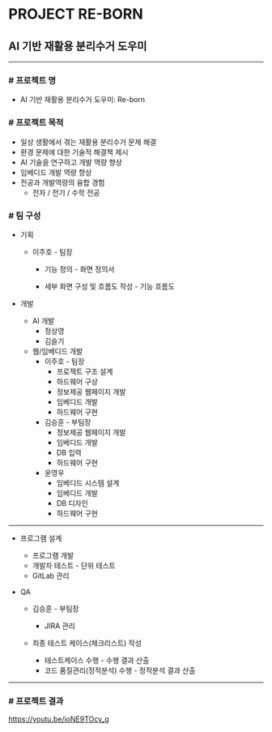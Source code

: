 # PROJECT RE-BORN

## AI 기반 재활용 분리수거 도우미

------------

### 	# 프로젝트 명

* AI 기반 재활용 분리수거 도우미: Re-born



### 	# 프로젝트 목적

* 일상 생활에서 겪는 재활용 분리수거 문제 해결
* 환경 문제에 대한 기술적 해결책 제시
* AI 기술을 연구하고 개발 역량 향상
* 임베디드 개발 역량 향상
* 전공과 개발역량의 융합 경험
  * 전자 / 전기 / 수학 전공

### 	# 팀 구성

* 기획

  * 이주호 - 팀장

    * 기능 정의 - 화면 정의서

    * 세부 화면 구성 및 흐름도 작성 - 기능 흐름도

* 개발

  * AI 개발
    * 정상영
    * 김슬기
  * 웹/임베디드 개발
    * 이주호 - 팀장
      * 프로젝트 구조 설계
      * 하드웨어 구상
      * 정보제공 웹페이지 개발
      * 임베디드 개발
      * 하드웨어 구현
    * 김승훈 - 부팀장
      * 정보제공 웹페이지 개발
      * 임베디드 개발
      * DB 입력
      * 하드웨어 구현
    * 윤영우
      * 임베디드 시스템 설계
      * 임베디드 개발
      * DB 디자인
      * 하드웨어 구현
  
----------------------------

* 프로그램 설계
  * 프로그램 개발
  * 개발자 테스트 - 단위 테스트
  * GitLab 관리
  
* QA

  * 김승훈 - 부팀장

    * JIRA 관리
  * 최종 테스트 케이스(체크리스트) 작성
    * 테스트케이스 수행 - 수행 결과 산출
    * 코드 품질관리(정적분석) 수행 - 정적분석 결과 산출

-------------------------------------

### # 프로젝트 결과

https://youtu.be/ioNE9TOcy_g
